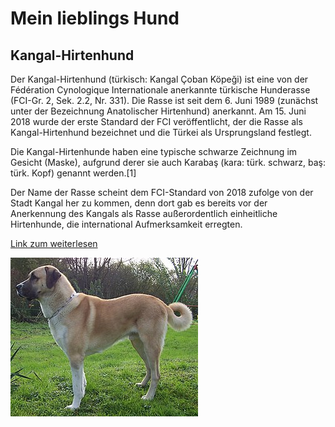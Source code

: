 # Mein lieblings Hund
## Kangal-Hirtenhund

Der Kangal-Hirtenhund (türkisch: Kangal Çoban Köpeği) ist eine von der Fédération Cynologique Internationale anerkannte türkische Hunderasse (FCI-Gr. 2, Sek. 2.2, Nr. 331). Die Rasse ist seit dem 6. Juni 1989 (zunächst unter der Bezeichnung Anatolischer Hirtenhund) anerkannt. Am 15. Juni 2018 wurde der erste Standard der FCI veröffentlicht, der die Rasse als Kangal-Hirtenhund bezeichnet und die Türkei als Ursprungsland festlegt.

Die Kangal-Hirtenhunde haben eine typische schwarze Zeichnung im Gesicht (Maske), aufgrund derer sie auch Karabaş (kara: türk. schwarz, baş: türk. Kopf) genannt werden.[1]

Der Name der Rasse scheint dem FCI-Standard von 2018 zufolge von der Stadt Kangal her zu kommen, denn dort gab es bereits vor der Anerkennung des Kangals als Rasse außerordentlich einheitliche Hirtenhunde, die international Aufmerksamkeit erregten.

[Link zum weiterlesen](https://de.wikipedia.org/wiki/Kangal-Hirtenhund)

![Bildbeschreibung](300px-Varish_part.jpg)

